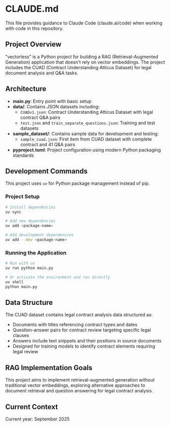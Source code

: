# CLAUDE.md

This file provides guidance to Claude Code (claude.ai/code) when working with code in this repository.

## Project Overview

"vectorless" is a Python project for building a RAG (Retrieval-Augmented Generation) application that doesn't rely on vector embeddings. The project includes the CUAD (Contract Understanding Atticus Dataset) for legal document analysis and Q&A tasks.

## Architecture

- **main.py**: Entry point with basic setup
- **data/**: Contains JSON datasets including:
  - `CUADv1.json`: Contract Understanding Atticus Dataset with legal contract Q&A pairs
  - `test.json` and `train_separate_questions.json`: Training and test datasets
- **sample_dataset/**: Contains sample data for development and testing:
  - `sample_cuad.json`: First item from CUAD dataset with complete contract and 41 Q&A pairs
- **pyproject.toml**: Project configuration using modern Python packaging standards

## Development Commands

This project uses `uv` for Python package management instead of pip.

### Project Setup
```bash
# Install dependencies
uv sync

# Add new dependencies
uv add <package-name>

# Add development dependencies
uv add --dev <package-name>
```

### Running the Application
```bash
# Run with uv
uv run python main.py

# Or activate the environment and run directly
uv shell
python main.py
```

## Data Structure

The CUAD dataset contains legal contract analysis data structured as:
- Documents with titles referencing contract types and dates
- Question-answer pairs for contract review targeting specific legal clauses
- Answers include text snippets and their positions in source documents
- Designed for training models to identify contract elements requiring legal review

## RAG Implementation Goals

This project aims to implement retrieval-augmented generation without traditional vector embeddings, exploring alternative approaches to document retrieval and question answering for legal contract analysis.

## Current Context

Current year: September 2025